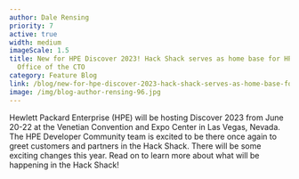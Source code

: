 ```yaml
---
author: Dale Rensing
priority: 7
active: true
width: medium
imageScale: 1.5
title: New for HPE Discover 2023! Hack Shack serves as home base for HPE’s
  Office of the CTO
category: Feature Blog
link: /blog/new-for-hpe-discover-2023-hack-shack-serves-as-home-base-for-hpe%E2%80%99s-office-of-the-cto/
image: /img/blog-author-rensing-96.jpg
---
```

Hewlett Packard Enterprise (HPE) will be hosting Discover 2023 from June 20-22 at the Venetian Convention and Expo Center in Las Vegas, Nevada. The HPE Developer Community team is excited to be there once again to greet customers and partners in the Hack Shack. There will be some exciting changes this year. Read on to learn more about what will be happening in the Hack Shack!
